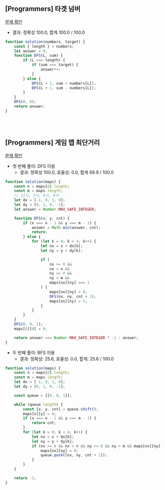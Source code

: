 ## [Programmers] 타겟 넘버

[문제 확인](https://school.programmers.co.kr/learn/courses/30/lessons/43165?language=javascript)

-   결과: 정확성 100.0, 합계 100.0 / 100.0

<!-- FEEDBACK: 함수 네이밍 카멜 케이스, L의 네이밍, 가능하다면 분리 -->
```js
function solution(numbers, target) {
    const { length } = numbers;
    let answer = 0;
    function DFS(L, sum) {
        if (L === length) {
            if (sum === target) {
                answer++;
            }
        } else {
            DFS(L + 1, sum + numbers[L]);
            DFS(L + 1, sum - numbers[L]);
        }
    }
    DFS(0, 0);
    return answer;
}
```

<br>
<br>

## [Programmers] 게임 맵 최단거리

[문제 확인](https://school.programmers.co.kr/learn/courses/30/lessons/1844)

-   첫 번째 풀이: DFS 이용
    -   결과: 정확성 100.0, 효율성: 0.0, 합계 69.9 / 100.0

```js
function solution(maps) {
    const n = maps[0].length;
    const m = maps.length;
    // 12시, 3시, 6시, 9시
    let dx = [-1, 0, 1, 0];
    let dy = [0, 1, 0, -1];
    let answer = Number.MAX_SAFE_INTEGER;

    function DFS(x, y, cnt) {
        if (x === n - 1 && y === m - 1) {
            answer = Math.min(answer, cnt);
            return;
        } else {
            for (let k = 0; k < 4; k++) {
                let nx = x + dx[k];
                let ny = y + dy[k];

                if (
                    nx >= 0 &&
                    nx < n &&
                    ny >= 0 &&
                    ny < m &&
                    maps[nx][ny] === 1
                ) {
                    maps[nx][ny] = 0;
                    DFS(nx, ny, cnt + 1);
                    maps[nx][ny] = 1;
                }
            }
        }
    }
    DFS(0, 0, 1);
    maps[0][0] = 0;

    return answer === Number.MAX_SAFE_INTEGER ? -1 : answer;
}
```

-   두 번째 풀이: BFS 이용
    -   결과: 정확성: 25.6, 효율성: 0.0, 합계: 25.6 / 100.0

```js
function solution(maps) {
    const n = maps[0].length;
    const m = maps.length;
    let dx = [-1, 0, 1, 0];
    let dy = [0, 1, 0, -1];

    const queue = [[0, 0, 1]];

    while (queue.length) {
        const [x, y, cnt] = queue.shift();
        maps[x][y] = 0;
        if (x === n - 1 && y === m - 1) {
            return cnt;
        }
        for (let k = 0; k < 4; k++) {
            let nx = x + dx[k];
            let ny = y + dy[k];
            if (nx >= 0 && nx < n && ny >= 0 && ny < m && maps[nx][ny] === 1) {
                maps[nx][ny] = 0;
                queue.push([nx, ny, cnt + 1]);
            }
        }
    }

    return -1;
}
```
